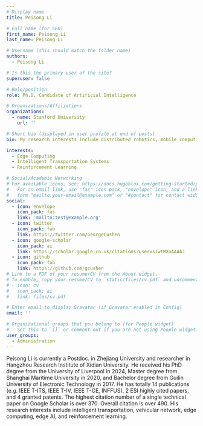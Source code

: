 ```yaml
---
# Display name
title: Peisong Li

# Full name (for SEO)
first_name: Peisong Li
last_name: Peisong Li

# Username (this should match the folder name)
authors:
  - Peisong Li

# Is this the primary user of the site?
superuser: false

# Role/position
role: Ph.D. Candidate of Artificial Intelligence

# Organizations/Affiliations
organizations:
  - name: Stanford University
    url: ''

# Short bio (displayed in user profile at end of posts)
bio: My research interests include distributed robotics, mobile computing and programmable matter.

interests:
  - Edge Computing
  - Intelligent Transportation Systems
  - Reinforcement Learning

# Social/Academic Networking
# For available icons, see: https://docs.hugoblox.com/getting-started/page-builder/#icons
#   For an email link, use "fas" icon pack, "envelope" icon, and a link in the
#   form "mailto:your-email@example.com" or "#contact" for contact widget.
social:
  - icon: envelope
    icon_pack: fas
    link: 'mailto:test@example.org'
  - icon: twitter
    icon_pack: fab
    link: https://twitter.com/GeorgeCushen
  - icon: google-scholar
    icon_pack: ai
    link: https://scholar.google.co.uk/citations?user=sIwtMXoAAAAJ
  - icon: github
    icon_pack: fab
    link: https://github.com/gcushen
# Link to a PDF of your resume/CV from the About widget.
# To enable, copy your resume/CV to `static/files/cv.pdf` and uncomment the lines below.
# - icon: cv
#   icon_pack: ai
#   link: files/cv.pdf

# Enter email to display Gravatar (if Gravatar enabled in Config)
email: ''

# Organizational groups that you belong to (for People widget)
#   Set this to `[]` or comment out if you are not using People widget.
user_groups:
  - Administration
---
```


Peisong Li is currently a Postdoc. in Zhejiang University and researcher in Hangzhou Research Institute of Xidian University. He received his PhD degree from the University of Liverpool in 2024, Master degree from Shanghai Maritime University in 2020, and Bachelor degree from Guilin University of Electronic Technology in 2017. He has totally 14 publications (e.g. IEEE T-ITS, IEEE T-IV, IEEE T-CE, INFFUS), 2 ESI highly cited papers, and 4 granted patents. The highest citation number of a single technical paper on Google Scholar is over 370. Overall citation is over 490. His research interests include intelligent transportation, vehicular network, edge computing, edge AI, and reinforcement learning.



